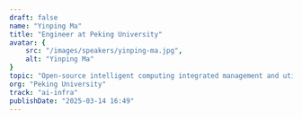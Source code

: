 ```yaml
---
draft: false
name: "Yinping Ma"
title: "Engineer at Peking University"
avatar: {
    src: "/images/speakers/yinping-ma.jpg",
    alt: "Yinping Ma"
}
topic: "Open-source intelligent computing integrated management and utilization foundational software - SCOW and CraneSched"
org: "Peking University"
track: "ai-infra"
publishDate: "2025-03-14 16:49"
---
```

